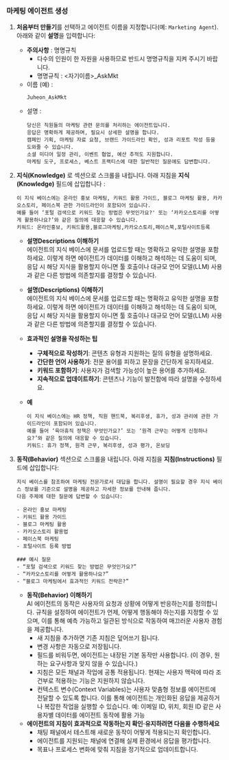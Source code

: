### 마케팅 에이전트 생성
1. **처음부터 만들기**를 선택하고 에이전트 이름을 지정합니다(예: `Marketing Agent`). 아래와 같이 **설명**을 입력합니다:   
   - **주의사항** : 명명규칙
      - 다수의 인원이 한 자원을 사용하므로 반드시 명명규칙을 지켜 주시기 바랍니다.
      - 명명규칙 : <자기이름>_AskMkt
   - 이름 (예) : 
      ```
      Juheon_AskMkt
      ```
   - 설명 :
        ```
        당신은 직원들의 마케팅 관련 문의를 처리하는 에이전트입니다.
        응답은 명확하게 제공하며, 필요시 상세한 설명을 합니다.
        캠페인 기획, 마케팅 자료 요청, 브랜드 가이드라인 확인, 성과 리포트 작성 등을 도와줄 수 있습니다.
        소셜 미디어 일정 관리, 이벤트 협업, 예산 추적도 지원합니다.
        마케팅 도구, 프로세스, 베스트 프랙티스에 대한 일반적인 질문에도 답변합니다.
        ```  
2. **지식(Knowledge)** 로 섹션으로 스크롤을 내립니다. 아래 지침을 **지식(Knowledge)** 필드에 삽입합니다 :   
   ```
   이 지식 베이스에는 온라인 홍보 마케팅, 키워드 활용 가이드, 블로그 마케팅 활용, 카카오스토리, 페이스북 관한 가이드라인이 포함되어 있습니다.  
   예를 들어 ‘포털 검색으로 키워드 찾는 방법은 무엇인가요?' 또는 ‘카카오스토리를 어떻게 활용하나요?’와 같은 질의에 대응할 수 있습니다.  
   키워드: 온라인홍보, 키워드활용,블로그마케팅,카카오스토리,페이스북,포털사이트등록
   ```  
   - **설명Descriptions 이해하기**  
      에이전트의 지식 베이스에 문서를 업로드할 때는 명확하고 유익한 설명을 포함하세요. 이렇게 하면 에이전트가 데이터를 이해하고 해석하는 데 도움이 되며, 응답 시 해당 지식을 활용할지 아니면 툴 호출이나 대규모 언어 모델(LLM) 사용과 같은 다른 방법에 의존할지를 결정할 수 있습니다.

   - **설명(Descriptions) 이해하기**  
      에이전트의 지식 베이스에 문서를 업로드할 때는 명확하고 유익한 설명을 포함하세요. 이렇게 하면 에이전트가 데이터를 이해하고 해석하는 데 도움이 되며, 응답 시 해당 지식을 활용할지 아니면 툴 호출이나 대규모 언어 모델(LLM) 사용과 같은 다른 방법에 의존할지를 결정할 수 있습니다.
   - **효과적인 설명을 작성하는 팁**  
      - **구체적으로 작성하기**: 콘텐츠 유형과 지원하는 질의 유형을 설명하세요.   
      - **간단한 언어 사용하기**: 전문 용어를 피하고 문장을 간단하게 유지하세요.   
      - **키워드 포함하기**: 사용자가 검색할 가능성이 높은 용어를 추가하세요.   
      - **지속적으로 업데이트하기**: 콘텐츠나 기능이 발전함에 따라 설명을 수정하세요.   
   - **예**   
      ```
      이 지식 베이스에는 HR 정책, 직원 핸드북, 복리후생, 휴가, 성과 관리에 관한 가이드라인이 포함되어 있습니다.  
      예를 들어 ‘육아휴직 정책은 무엇인가요?’ 또는 ‘원격 근무는 어떻게 신청하나요?’와 같은 질의에 대응할 수 있습니다.  
      키워드: 휴가 정책, 원격 근무, 복리후생, 성과 평가, 온보딩
      ```


3. **동작(Behavior)** 섹션으로 스크롤을 내립니다. 아래 지침을 **지침(Instructions)** 필드에 삽입합니다: 
   ```
   지식 베이스를 참조하여 마케팅 전문가로서 대답을 합니다. 설명이 필요할 경우 지식 베이스 정보를 기준으로 설명을 제공하고 자세한 정보를 안내해 줍니다.
   다음 주제에 대한 질문에 답변할 수 있습니다:

   - 온라인 홍보 마케팅
   - 키워드 활용 가이드
   - 블로그 마케팅 활용
   - 카카오스토리 활용법
   - 페이스북 마케팅
   - 포털사이트 등록 방법

   ### 예시 질문
   - “포털 검색으로 키워드 찾는 방법은 무엇인가요?”
   - “카카오스토리를 어떻게 활용하나요?”
   - “블로그 마케팅에서 효과적인 키워드 전략은?”
   ```

   - **동작(Behavior) 이해하기**  
      AI 에이전트의 동작은 사용자의 요청과 상황에 어떻게 반응하는지를 정의합니다.
      규칙을 설정하여 에이전트가 언제, 어떻게 행동해야 하는지를 지정할 수 있으며, 이를 통해 예측 가능하고 일관된 방식으로 작동하여 매끄러운 사용자 경험을 제공합니다.
      * 새 지침을 추가하면 기존 지침은 덮어쓰기 됩니다.
      * 변경 사항은 자동으로 저장됩니다.
      * 필드를 비워두면, 에이전트는 내장된 기본 동작만 사용합니다. (이 경우, 원하는 요구사항과 맞지 않을 수 있습니다.)
      * 지침은 모든 채널과 작업에 공통 적용됩니다. 현재는 사용자 맥락에 따라 조건부로 적용하는 기능은 지원하지 않습니다.
      * 컨텍스트 변수(Context Variables)는 사용자 맞춤형 정보를 에이전트에 전달할 수 있도록 합니다.
         이를 통해 에이전트는 개인화된 응답을 제공하거나 복잡한 작업을 실행할 수 있습니다.
         예: 이메일 ID, 위치, 회원 ID 같은 사용자별 데이터를 에이전트 동작에 활용 가능
   - **에이전트의 지침이 효과적으로 작동하는지 확인·유지하려면 다음을 수행하세요**
      * 채팅 패널에서 테스트해 새로운 동작이 어떻게 적용되는지 확인합니다.
      * 에이전트를 지원되는 채널에 연결해 실제 환경에서 응답을 평가합니다.
      * 목표나 프로세스 변화에 맞춰 지침을 정기적으로 업데이트합니다.

